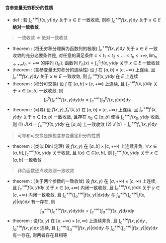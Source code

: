 #### 含参变量无穷积分的性质
- def : 若 $\int_c^{+\infty}|f(x,y)|\mathrm dy$ 关于 $x\in E$ 一致收敛, 则称 $\int_c^{+\infty}f(x,y)\mathrm dy$ 关于 $x\in E$ **绝对一致收敛**.
> 一致收敛 $\Rightarrow$ 绝对一致收敛
- theorem : (将无穷积分理解为函数列的极限) $\int_c^{+\infty}f(x,y)\mathrm dy$ 关于 $x\in E$ 一致收敛的充分必要条件是, 对任意的满足条件 $c<t_1<t_2<\dots<t_n<+\infty,\lim_{n\to +\infty}t_n=+\infty$ 的序列 $\{t_n\}$, 函数列 $F_n(x)=\int_{c}^{t_n}f(x,y)\mathrm dy$ 关于 $x\in E$ 一致收敛 
- theorem : (含参变量无穷积分的连续性) 设 $f$ 在 $[a,b]\times [c,+\infty)$ 上连续,  且 $\int_c^{+\infty}f(x,y)\mathrm dy$ 关于 $x\in E$ 一致收敛, 则 $\int_c^{+\infty}f(x,y)\mathrm dy$ 在 $E$ 上连续
- theorem : (积分可交换) 设 $f$ 在 $[a,b] \times [c,+\infty)$ 上连续, 且 $\int_c^{+\infty}f(x,y)\mathrm dy$ 关于 $x\in [a,b]$ 一致收敛, 则
$$\int_a^b\left(\int_c^{+\infty}f(x,y)\mathrm dy\right)\mathrm dx = \int_c^{+\infty}\left(\int_a^bf(x,y)\mathrm dx\right)\mathrm dy$$
- theorem : (可导) 设 $f(x,y),f_x'(x,y)$ 在 $[a,b]\times[c,+\infty)$ 上连续, 且 $\int_c^{+\infty}f'(x,y)\mathrm dy$ 关于 $x\in [a,b]$ 一致收敛, 且存在 $x_0\in [a,b]$ 使得 $\int_c^{+\infty}f(x_0,y)\mathrm dy$ 收敛, 则
(1) $J(x)=\int_c^{+\infty}f(x,y)\mathrm dy$ 在 $[a,b]$ 上一致收敛
(2) $J'(x) = \int_c^{+\infty}f_x'(x,y)\mathrm dy$
> 可导和可交换是照搬含参变量定积分的性质
- theorem : (类似 Dini 定理) 设 $f(x,y)$ 在 $[a,b]\times[c,+\infty)$ 上连续非负, $\forall x\in [a,b],\int_c^{+\infty}f(x,y)\mathrm dy$ 关于收敛, 且 $I(x)\in C[a,b]$, 则 $\int_c^{+\infty}f(x,y)\mathrm dy$ 关于 $x\in [a,b]$ 一致收敛
> 非负函数逐点收敛则一致收敛
- theorem : (关于两个参数的一致收敛) 设 $f(x,y)$ 在 $[a,+\infty)\times[c,\infty)$ 上连续, 且 $\int_c^{+\infty}f(x,y)\mathrm dy$ 关于 $x\in [a,+\infty)$ 内闭一致收敛, 且 $\int_a^{+\infty}f(x,y)\mathrm dx$ 关于 $y\in [c,+\infty)$ 内闭一致收敛, 且 $\int_c^{+\infty}\left(\int_a^{+\infty}|f(x,y)|\mathrm dx\right)\mathrm dy$ 与 $\int_a^{+\infty}\left(\int_c^{+\infty}|f(x,y)|\mathrm dy\right)\mathrm dx$ 有一存在, 则 
$$\int_a^{+\infty}\left(\int_c^{+\infty}f(x,y)\mathrm dy\right)\mathrm dx = \int_c^{+\infty}\left(\int_a^{+\infty}f(x,y)\mathrm dx\right)\mathrm dy$$
- theorem : 设$f(x,y)$ 在 $[a,+\infty)\times[c,\infty)$ 上连续非负, 且 $\int_c^{+\infty}f(x,y)\mathrm dy$ , $\int_a^{+\infty}f(x,y)\mathrm dx$ 连续, 且 $\int_c^{+\infty}\left(\int_a^{+\infty}|f(x,y)|\mathrm dx\right)\mathrm dy$ 与 $\int_a^{+\infty}\left(\int_c^{+\infty}|f(x,y)|\mathrm dy\right)\mathrm dx$ 有一存在, 则两者存在且相等
